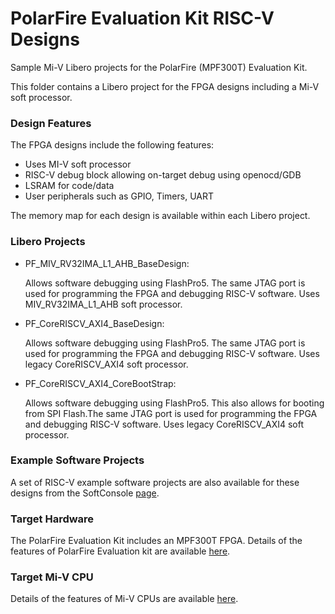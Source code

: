 # PolarFire Evaluation Kit RISC-V Designs
Sample Mi-V Libero projects for the PolarFire (MPF300T) Evaluation Kit.

This folder contains a Libero project for the FPGA designs including a Mi-V soft processor. 

### Design Features
The FPGA designs include the following features:
* Uses MI-V soft processor
* RISC-V debug block allowing on-target debug using openocd/GDB
* LSRAM for code/data
* User peripherals such as GPIO, Timers, UART

The memory map for each design is available within each Libero project.

### Libero Projects
* PF_MIV_RV32IMA_L1_AHB_BaseDesign:

   Allows software debugging using FlashPro5. The same JTAG port is used for programming the FPGA and debugging RISC-V software. Uses MIV_RV32IMA_L1_AHB soft processor.
* PF_CoreRISCV_AXI4_BaseDesign:

   Allows software debugging using FlashPro5. The same JTAG port is used for programming the FPGA and debugging RISC-V software. Uses legacy CoreRISCV_AXI4 soft processor.
* PF_CoreRISCV_AXI4_CoreBootStrap:

   Allows software debugging using FlashPro5. This also allows for booting from SPI Flash.The same JTAG port is used for programming the FPGA and debugging RISC-V software. Uses legacy CoreRISCV_AXI4 soft processor.

### Example Software Projects
A set of RISC-V example software projects are also available for these designs from the SoftConsole [page](https://github.com/Mi-V-Ecosystem/SoftConsole).

### Target Hardware
The PolarFire Evaluation Kit includes an MPF300T FPGA. Details of the features of PolarFire Evaluation kit are available [here](https://www.microsemi.com/products/fpga-soc/design-resources/dev-kits/polarfire/polarfire-eval-kit).

### Target Mi-V CPU
Details of the features of Mi-V CPUs are available [here](https://github.com/Mi-V-Ecosystem/Mi-V-CPUs).
